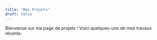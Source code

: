 ```yaml
---
title: "Mes Projets"
draft: false
---
```

Bienvenue sur ma page de projets ! Voici quelques-uns de mes travaux récents.
